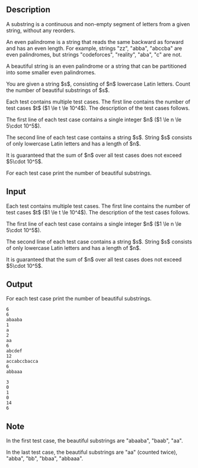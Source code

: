 ## Description

<div><p>A <span class="tex-font-style-it">substring</span> is a continuous and non-empty segment of letters from a given string, without any reorders.</p><p>An <span class="tex-font-style-it">even palindrome</span> is a string that reads the same backward as forward and has an even length. For example, strings "<span class="tex-font-style-tt">zz</span>", "<span class="tex-font-style-tt">abba</span>", "<span class="tex-font-style-tt">abccba</span>" are even palindromes, but strings "<span class="tex-font-style-tt">codeforces</span>", "<span class="tex-font-style-tt">reality</span>", "<span class="tex-font-style-tt">aba</span>", "<span class="tex-font-style-tt">c</span>" are not.</p><p>A <span class="tex-font-style-it">beautiful string</span> is an even palindrome or a string that can be partitioned into some smaller even palindromes.</p><p>You are given a string $s$, consisting of $n$ lowercase Latin letters. Count the number of <span class="tex-font-style-bf">beautiful substrings</span> of $s$.</p></div><div class="input-specification"><p>Each test contains multiple test cases. The first line contains the number of test cases $t$ ($1 \le t \le 10^4$). The description of the test cases follows.</p><p>The first line of each test case contains a single integer $n$ ($1 \le n \le 5\cdot 10^5$).</p><p>The second line of each test case contains a string $s$. String $s$ consists of only lowercase Latin letters and has a length of $n$.</p><p>It is guaranteed that the sum of $n$ over all test cases does not exceed $5\cdot 10^5$.</p></div><div class="output-specification"><p>For each test case print the number of beautiful substrings.</p></div>

## Input

<p>Each test contains multiple test cases. The first line contains the number of test cases $t$ ($1 \le t \le 10^4$). The description of the test cases follows.</p><p>The first line of each test case contains a single integer $n$ ($1 \le n \le 5\cdot 10^5$).</p><p>The second line of each test case contains a string $s$. String $s$ consists of only lowercase Latin letters and has a length of $n$.</p><p>It is guaranteed that the sum of $n$ over all test cases does not exceed $5\cdot 10^5$.</p>

## Output

<p>For each test case print the number of beautiful substrings.</p>





```input1|2,3,6,7,10,11
6
6
abaaba
1
a
2
aa
6
abcdef
12
accabccbacca
6
abbaaa
```




```output1
3
0
1
0
14
6
```



## Note

<p>In the first test case, the beautiful substrings are "<span class="tex-font-style-tt">abaaba</span>", "<span class="tex-font-style-tt">baab</span>", "<span class="tex-font-style-tt">aa</span>".</p><p>In the last test case, the beautiful substrings are "<span class="tex-font-style-tt">aa</span>" (counted twice), "<span class="tex-font-style-tt">abba</span>", "<span class="tex-font-style-tt">bb</span>", "<span class="tex-font-style-tt">bbaa</span>", "<span class="tex-font-style-tt">abbaaa</span>".</p>

